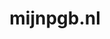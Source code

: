 ---
layout: post
title:  "mijnpgb.nl"
internal_url:  "/dutchgov/mijnpgb.nl.html"
categories: dutchgov
---